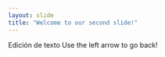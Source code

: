 ```yaml
---
layout: slide
title: "Welcome to our second slide!"
---
```

Edición de texto
Use the left arrow to go back!
